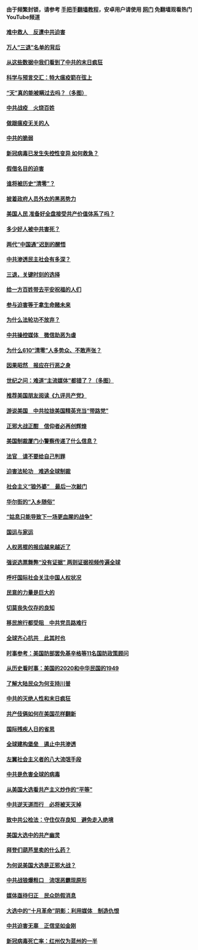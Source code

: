 #### 由于频繁封锁，请参考 [手把手翻墙教程](https://github.com/gfw-breaker/guides/wiki/)，安卓用户请使用 [网门](https://github.com/gfw-breaker/nogfw/blob/master/dl.md?t=01151401) 免翻墙观看热门YouTube频道 

#### [难中救人　反遭中共迫害](../pages/251/418414.md?t=01151401) 

#### [万人“三退”名单的背后](../pages/251/418505.md?t=01151401) 

#### [从这些数据中我们看到了中共的末日疯狂](../pages/251/418420.md?t=01151401) 

#### [科学与预言交汇：特大瘟疫箭在弦上](../pages/251/418266.md?t=01151401) 

#### [“天”真的能被瞒过去吗？（多图）](../pages/251/418308.md?t=01151401) 

#### [中共战疫　火烧百姓](../pages/251/418220.md?t=01151401) 

#### [做跟瘟疫无关的人](../pages/251/418171.md?t=01151401) 

#### [中共的脆弱](../pages/251/418196.md?t=01151401) 

#### [新冠病毒已发生失控性变异 如何救急？](../pages/251/418032.md?t=01151401) 

#### [假借名目的迫害](../pages/251/418055.md?t=01151401) 

#### [谁将被历史“清零”？](../pages/251/417485.md?t=01151401) 

#### [披着政府人员外衣的黑恶势力](../pages/251/417442.md?t=01151401) 

#### [美国人民 准备好全盘接受共产价值体系了吗？](../pages/251/417491.md?t=01151401) 

#### [多少好人被中共害死？](../pages/251/417144.md?t=01151401) 

#### [两代“中国通”迟到的醒悟](../pages/251/417064.md?t=01151401) 

#### [中共渗透民主社会有多深？](../pages/251/417063.md?t=01151401) 

#### [三退，关键时刻的选择](../pages/251/416969.md?t=01151401) 

#### [给一方百姓带去平安祝福的人们](../pages/251/416941.md?t=01151401) 

#### [参与迫害等于拿生命赌未来](../pages/251/416856.md?t=01151401) 

#### [为什么法轮功不放弃？](../pages/251/416864.md?t=01151401) 

#### [中共操控媒体　微信助恶为虐](../pages/251/416724.md?t=01151401) 

#### [为什么610“清零”人多势众、不敢声张？](../pages/251/416632.md?t=01151401) 

#### [因果昭然　报应在行恶之身](../pages/251/416582.md?t=01151401) 

#### [世纪之问：难道“主流媒体”都错了？（多图）](../pages/251/416571.md?t=01151401) 

#### [推荐美国朋友阅读《九评共产党》](../pages/251/416510.md?t=01151401) 

#### [游说美国　中共拉拢美国精英充当“带路党”](../pages/251/416529.md?t=01151401) 

#### [正邪大战正酣　信仰者必再创辉煌](../pages/251/416433.md?t=01151401) 

#### [美国制裁厦门小警察传递了什么信息？](../pages/251/416432.md?t=01151401) 

#### [法官　请不要给自己判罪](../pages/251/416379.md?t=01151401) 

#### [迫害法轮功　难逃全球制裁](../pages/251/416380.md?t=01151401) 

#### [社会主义“狼外婆”　最后一次敲门](../pages/251/416394.md?t=01151401) 

#### [华尔街的“入乡随俗”](../pages/251/416395.md?t=01151401) 

#### [“姑息只能导致下一场更血腥的战争”](../pages/251/416223.md?t=01151401) 

#### [国运与家运](../pages/251/416224.md?t=01151401) 

#### [人权恶棍的报应越来越近了](../pages/251/416276.md?t=01151401) 

#### [强说选票舞弊“没有证据” 两则证据视频传遍全球](../pages/251/416227.md?t=01151401) 

#### [呼吁国际社会关注中国人权状况](../pages/251/416135.md?t=01151401) 

#### [民意的力量是巨大的](../pages/251/416222.md?t=01151401) 

#### [切莫丧失仅存的良知](../pages/251/416134.md?t=01151401) 

#### [移民旅行都受阻　中共党员路难行](../pages/251/416033.md?t=01151401) 

#### [全球齐心抗共　此其时也](../pages/251/415989.md?t=01151401) 

#### [时事参考：美国防部罢免基辛格等11名国防政策顾问](../pages/251/415970.md?t=01151401) 

#### [从历史看时事：美国的2020和中华民国的1949](../pages/251/415949.md?t=01151401) 

#### [了解大陆民众为何支持川普](../pages/251/415950.md?t=01151401) 

#### [中共的灭绝人性和末日疯狂](../pages/251/415944.md?t=01151401) 

#### [共产伎俩如何在美国花样翻新](../pages/251/415908.md?t=01151401) 

#### [国际残疾人日的省思](../pages/251/415849.md?t=01151401) 

#### [全球建构堡垒　遏止中共渗透](../pages/251/415850.md?t=01151401) 

#### [左翼社会主义者的八大流氓手段](../pages/251/415802.md?t=01151401) 

#### [中共是危害全球的病毒](../pages/251/415569.md?t=01151401) 

#### [从美国大选看共产主义炒作的“平等”](../pages/251/415654.md?t=01151401) 

#### [中共逆天道而行　必将被天灭掉](../pages/251/415626.md?t=01151401) 

#### [致中共公检法：守住仅存良知　避免走入绝境](../pages/251/415627.md?t=01151401) 

#### [美国大选中的共产幽灵](../pages/251/415618.md?t=01151401) 

#### [拜登们葫芦里卖的什么药？](../pages/251/415531.md?t=01151401) 

#### [为何说美国大选是正邪大战？](../pages/251/415530.md?t=01151401) 

#### [中共战狼爆粗口　流氓恶霸现原形](../pages/251/415426.md?t=01151401) 

#### [媒体亟待归正　民众防假消息](../pages/251/415402.md?t=01151401) 

#### [大选中的“十月革命”阴影：利用媒体　制造仇恨](../pages/251/415334.md?t=01151401) 

#### [中共迫害无辜　正信坚如金刚](../pages/251/415307.md?t=01151401) 

#### [新冠病毒死亡率：红州仅为蓝州的一半](../pages/251/415164.md?t=01151401) 

